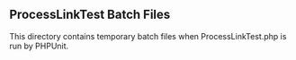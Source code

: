ProcessLinkTest Batch Files
---------------------------

This directory contains temporary batch files when ProcessLinkTest.php is run by PHPUnit.

